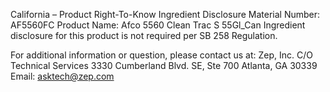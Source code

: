  
 
 
California – Product Right-To-Know Ingredient Disclosure 
Material Number: AF5560FC 
Product Name: Afco 5560 Clean Trac S 55Gl_Can 
Ingredient disclosure for this product is not required per SB 258 Regulation. 
 
For additional information or question, please contact us at: 
Zep, Inc. 
C/O Technical Services 
3330 Cumberland Blvd. SE, Ste 700 
Atlanta, GA 30339 
Email: asktech@zep.com 
 
 
 
 
